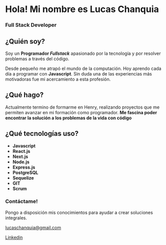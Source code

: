  # Hola! Mi nombre es Lucas Chanquia
 ### Full Stack Developer
 

## ¿Quién soy? 
Soy un **Programador _Fullstack_** apasionado por la tecnología y por resolver problemas a través del código.

Desde pequeño me atrapó el mundo de la computación. Hoy aprendo cada día a programar con **Javascript**. Sin duda una de las experiencias más motivadoras fue mi acercamiento a esta profesión.

## ¿Qué hago?
Actualmente termino de formarme en Henry, realizando proyectos que me permiten avanzar en mi formación como 
programador. **Me fascina poder encontrar la solución a los problemas de la vida con código**

## ¿Qué tecnologías uso?

- **Javascript** 
- **React.js**
- **Next.js**
- **Node.js**
- **Express.js**
- **PostgreSQL**
- **Sequelize**
- **GIT**
- **Scrum**

### Contáctame! 
Pongo a disposición mis conocimientos para ayudar a crear soluciones integrales.

lucaschanquia@gmail.com

[Linkedin](https://www.linkedin.com/in/lucas-chanqu%C3%ADa-889103213/)
